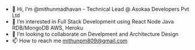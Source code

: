 - 👋 Hi, I’m @mithunmadhavan - Technical Lead @ Asokaa Developers Pvt Ltd
- 👀 I’m interested in Full Stack Development using React Node Java RDB/MongoDB AWS, Heroku
- 💞️ I’m looking to collaborate on Develpment and Architecture Design
- 📫 How to reach me mithunpm809@gmail.com
